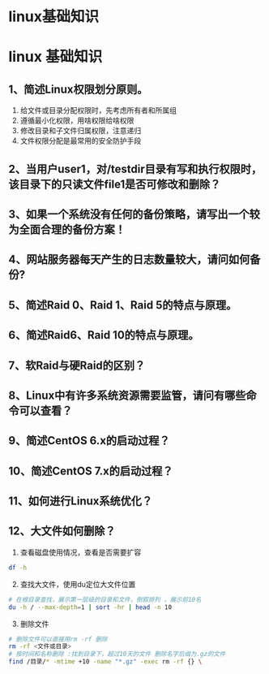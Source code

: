 # linux基础知识

# linux 基础知识

## 1、简述Linux权限划分原则。
1. 给文件或目录分配权限时，先考虑所有者和所属组
2. 遵循最小化权限，用啥权限给啥权限
3. 修改目录和子文件归属权限，注意递归
4. 文件权限分配是最常用的安全防护手段

## 2、当用户user1，对/testdir目录有写和执行权限时，该目录下的只读文件file1是否可修改和删除？

## 3、如果一个系统没有任何的备份策略，请写出一个较为全面合理的备份方案！

## 4、网站服务器每天产生的日志数量较大，请问如何备份?

## 5、简述Raid 0、Raid 1、Raid 5的特点与原理。

## 6、简述Raid6、Raid 10的特点与原理。

## 7、软Raid与硬Raid的区别？

## 8、Linux中有许多系统资源需要监管，请问有哪些命令可以查看？

## 9、简述CentOS 6.x的启动过程？

## 10、简述CentOS 7.x的启动过程？

## 11、如何进行Linux系统优化？

## 12、大文件如何删除？
1. 查看磁盘使用情况，查看是否需要扩容
```sh
df -h
```
2. 查找大文件，使用du定位大文件位置
```sh
# 在根目录查找，展示第一层级的目录和文件，倒叙排列 ，展示前10名
du -h / --max-depth=1 | sort -hr | head -n 10
```
3. 删除文件
```sh
# 删除文件可以直接用rm -rf 删除
rm -rf <文件或目录>
# 按时间和名称删除 :找到目录下，超过10天的文件 删除名字后缀为.gz的文件
find /目录/* -mtime +10 -name "*.gz" -exec rm -rf {} \

```
